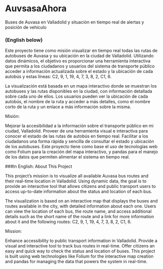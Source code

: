 # AuvsasaAhora
Buses de Auvasa en Valladolid y situación en tiempo real de alertas y posición de vehiculo

### (English below)

Este proyecto tiene como misión visualizar en tiempo real todas las rutas de autobuses de Auvasa y su ubicación en la ciudad de Valladolid. Utilizando datos dinámicos, el objetivo es proporcionar una herramienta interactiva que permita a los ciudadanos y usuarios del sistema de transporte público acceder a información actualizada sobre el estado y la ubicación de cada autobús y estas líneas: C2, 9, 1, 19, 4, 7, 3, 8, 2, C1, 6.

La visualización está basada en un mapa interactivo donde se muestran los autobuses y las rutas disponibles en la ciudad, con información detallada sobre cada uno de ellos. Los usuarios pueden ver la ubicación de cada autobús, el nombre de la ruta y acceder a más detalles, como el nombre corto de la ruta y un enlace a más información sobre la misma.

Misión:

Mejorar la accesibilidad a la información sobre el transporte público en mi ciudad, Valladolid.
Proveer de una herramienta visual e interactiva para conocer el estado de las rutas de autobús en tiempo real.
Facilitar a los ciudadanos una forma rápida y sencilla de consultar el estado y ubicación de los autobuses.
Este proyecto tiene como base el uso de tecnologías web como Folium para la creación del mapa interactivo, y pandas para el manejo de los datos que permiten alimentar el sistema en tiempo real.


###In English:
About This Project

This project’s mission is to visualize all available Auvasa bus routes and their real-time location in Valladolid. Using dynamic data, the goal is to provide an interactive tool that allows citizens and public transport users to access up-to-date information about the status and location of each bus.

The visualization is based on an interactive map that displays the buses and routes available in the city, with detailed information about each one. Users can view the location of each bus, the route name, and access additional details such as the short name of the route and a link for more information about it and the following routes: C2, 9, 1, 19, 4, 7, 3, 8, 2, C1, 6.

Mission:

Enhance accessibility to public transport information in Valladolid.
Provide a visual and interactive tool to track bus routes in real-time.
Offer citizens an easy and quick way to check the status and location of buses.
This project is built using web technologies like Folium for the interactive map creation and pandas for managing the data that powers the system in real-time.









